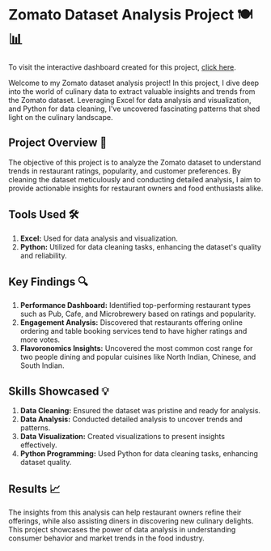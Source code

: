 # Zomato Dataset Analysis Project 🍽️📊

To visit the interactive dashboard created for this project, [click here](https://msrf999-my.sharepoint.com/:x:/g/personal/msrf_msrf999_onmicrosoft_com/ETPOal5k7olFozY0wCqf174BsruqFby0Wdti5iBR_A3SSw?e=eBY3sU).

Welcome to my Zomato dataset analysis project! In this project, I dive deep into the world of culinary data to extract valuable insights and trends from the Zomato dataset. Leveraging Excel for data analysis and visualization, and Python for data cleaning, I've uncovered fascinating patterns that shed light on the culinary landscape.

## Project Overview 🚀
The objective of this project is to analyze the Zomato dataset to understand trends in restaurant ratings, popularity, and customer preferences. By cleaning the dataset meticulously and conducting detailed analysis, I aim to provide actionable insights for restaurant owners and food enthusiasts alike.

## Tools Used 🛠️
1. **Excel:** Used for data analysis and visualization.
2. **Python:** Utilized for data cleaning tasks, enhancing the dataset's quality and reliability.

## Key Findings 🔍
1. **Performance Dashboard:** Identified top-performing restaurant types such as Pub, Cafe, and Microbrewery based on ratings and popularity.
2. **Engagement Analysis:** Discovered that restaurants offering online ordering and table booking services tend to have higher ratings and more votes.
3. **Flavoronomics Insights:** Uncovered the most common cost range for two people dining and popular cuisines like North Indian, Chinese, and South Indian.

## Skills Showcased 💡
1. **Data Cleaning:** Ensured the dataset was pristine and ready for analysis.
2. **Data Analysis:** Conducted detailed analysis to uncover trends and patterns.
3. **Data Visualization:** Created visualizations to present insights effectively.
4. **Python Programming:** Used Python for data cleaning tasks, enhancing dataset quality.

## Results 📈
The insights from this analysis can help restaurant owners refine their offerings, while also assisting diners in discovering new culinary delights. This project showcases the power of data analysis in understanding consumer behavior and market trends in the food industry.
